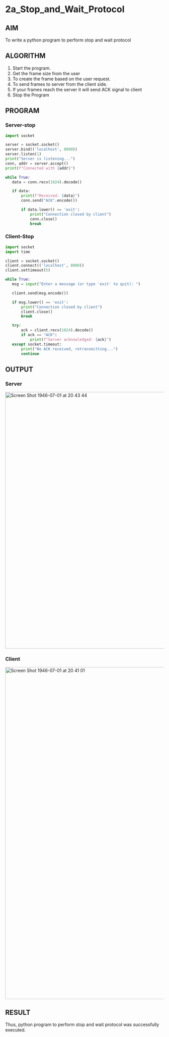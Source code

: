 # 2a_Stop_and_Wait_Protocol
## AIM 
To write a python program to perform stop and wait protocol
## ALGORITHM
1. Start the program.
2. Get the frame size from the user
3. To create the frame based on the user request.
4. To send frames to server from the client side.
5. If your frames reach the server it will send ACK signal to client
6. Stop the Program
## PROGRAM
### Server-stop
```py
import socket

server = socket.socket()
server.bind(('localhost', 8000))
server.listen(1)
print("Server is listening...")
conn, addr = server.accept()
print(f"Connected with {addr}")

while True:
   data = conn.recv(1024).decode()

   if data:
       print(f"Received: {data}")
       conn.send("ACK".encode())

       if data.lower() == 'exit':  
           print("Connection closed by client")
           conn.close()
           break
```
### Client-Stop
```py
import socket
import time

client = socket.socket()
client.connect(('localhost', 8000))
client.settimeout(5)  

while True:
   msg = input("Enter a message (or type 'exit' to quit): ")

   client.send(msg.encode())  

   if msg.lower() == 'exit':  
       print("Connection closed by client")
       client.close()
       break

   try:
       ack = client.recv(1024).decode()
       if ack == "ACK":
           print(f"Server acknowledged: {ack}")
   except socket.timeout:
       print("No ACK received, retransmitting...")
       continue  
```

## OUTPUT
### Server
<img width="813" alt="Screen Shot 1946-07-01 at 20 43 44" src="https://github.com/user-attachments/assets/99e9b8d9-0cb8-4d85-977e-6449a644f046">

### Client
<img width="1052" alt="Screen Shot 1946-07-01 at 20 41 01" src="https://github.com/user-attachments/assets/806d21a5-6079-49ae-a000-36fa3f7b3130">

## RESULT
Thus, python program to perform stop and wait protocol was successfully executed.
